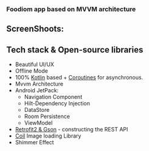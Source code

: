 <h3> Foodiom app based on MVVM architecture</h3>
<h2>ScreenShoots:</h2>     
<!--
<table>
  <tr>
    <td><img src="https://coffe-android.ir/public/images/Foody/foody_3.png" width="200"> </td>
    <td><img src="https://coffe-android.ir/public/images/Foody/foody_5.png" width="200"> </td>
    <td><img src="https://coffe-android.ir/public/images/Foody/foody_2.png" width="200"> </td>
  </tr>
 </table>
 </br>
<table>
  <tr>
    <td><img src="https://coffe-android.ir/public/images/Foody/foody_6.png" width="200">  </td>
    <td><img src="https://coffe-android.ir/public/images/Foody/foody_4.png" width="200"> </td>
    <td><img src="https://coffe-android.ir/public/images/Foody/foody_1.png" width="200"> </td>
  </tr>
 </table>
-->
<h2>Tech stack & Open-source libraries</h2>  

<ul>
 <li> Beautiful UI/UX </li>
   <li>
        Offline Mode
    </li>
<li>100% <a href="https://kotlinlang.org/" rel="nofollow">Kotlin</a> based + <a href="https://github.com/Kotlin/kotlinx.coroutines">Coroutines</a> for asynchronous.</li>
<li> Mvvm Architecture</li>
 
<li>
        Android JetPack:
        <ul>
            <li> Navigation Component</li>
            <li> Hilt-Dependency Injection</li>
            <li>DataStore</li>
            <li> Room Persistence</li>
            <li>ViewModel</li>
        </ul>
    </li> 

  <li><a href="https://github.com/square/retrofit">Retrofit2 &amp; Gson</a> - constructing the REST API</li>
<li><a href="https://coil-kt.github.io/coil/" rel="nofollow">Coil</a> Image loading Library</li>
<li>Shimmer Effect </li>

  
 </ul>

